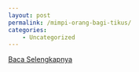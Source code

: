 ```yaml
---
layout: post
permalink: /mimpi-orang-bagi-tikus/
categories:
    - Uncategorized
---
```


[Baca Selengkapnya](/01)